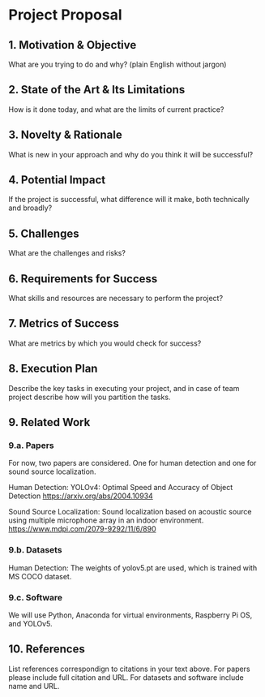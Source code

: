 # Project Proposal

## 1. Motivation & Objective

What are you trying to do and why? (plain English without jargon)

## 2. State of the Art & Its Limitations

How is it done today, and what are the limits of current practice?

## 3. Novelty & Rationale

What is new in your approach and why do you think it will be successful?

## 4. Potential Impact

If the project is successful, what difference will it make, both technically and broadly?

## 5. Challenges

What are the challenges and risks?

## 6. Requirements for Success

What skills and resources are necessary to perform the project?

## 7. Metrics of Success

What are metrics by which you would check for success?

## 8. Execution Plan

Describe the key tasks in executing your project, and in case of team project describe how will you partition the tasks.

## 9. Related Work

### 9.a. Papers

For now, two papers are considered. One for human detection and one for sound source localization.

Human Detection:
YOLOv4: Optimal Speed and Accuracy of Object Detection
https://arxiv.org/abs/2004.10934


Sound Source Localization:
Sound localization based on acoustic source using multiple microphone array in an indoor environment.
https://www.mdpi.com/2079-9292/11/6/890


### 9.b. Datasets

Human Detection: The weights of yolov5.pt are used, which is trained with MS COCO dataset.

### 9.c. Software

We will use Python, Anaconda for virtual environments, Raspberry Pi OS, and YOLOv5.

## 10. References

List references correspondign to citations in your text above. For papers please include full citation and URL. For datasets and software include name and URL.
